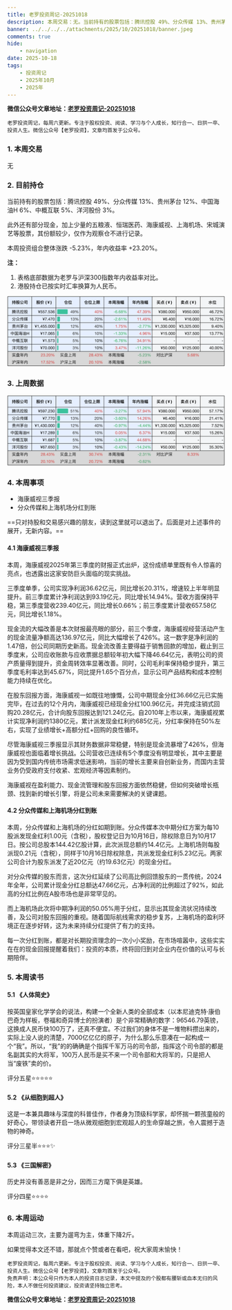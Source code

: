 ```yaml
---
title: 老罗投资周记-20251018
description: 本周交易：无。当前持有的股票包括：腾讯控股 49%、分众传媒 13%、贵州茅台 12%、中国海油H 6%、中概互联 5%、洋河股份 3%。此外还有部分现金，加上少量的五粮液、恒瑞医药、海康威视、上海机场、宋城演艺等股票，其份额较少，仅作为观察仓不进行记录。本周投资组合整体涨跌 -5.23%，年内收益率 +23.20%。
banner: ../../../../attachments/2025/10/20251018/banner.jpeg
comments: true
hide:
    - navigation
date: 2025-10-18
tags:
    - 投资周记
    - 2025年10月
    - 2025年
---
```


__微信公众号文章地址：[老罗投资周记-20251018](https://mp.weixin.qq.com/s/64i-4NqpaUQf3XuRw9Sw5A)__

```
老罗投资周记，每周六更新。专注于股权投资、阅读、学习与个人成长，知行合一、日拱一卒、投资人生。微信公众号【老罗投资】，文章均首发于公众号。
```

### 1. 本周交易

无

### 2. 目前持仓

当前持有的股票包括：腾讯控股 49%、分众传媒 13%、贵州茅台 12%、中国海油H 6%、中概互联 5%、洋河股份 3%。

此外还有部分现金，加上少量的五粮液、恒瑞医药、海康威视、上海机场、宋城演艺等股票，其份额较少，仅作为观察仓不进行记录。

本周投资组合整体涨跌 <span class="green">-5.23%</span>，年内收益率 <span class="red">+23.20%</span>。

**注：**

1. 表格底部数据为老罗与沪深300指数年内收益率对比。
2. 港股持仓已按实时汇率换算为人民币。

![目前持仓](../../../attachments/2025/10/20251018/1.png)

### 3. 上周数据

![上周数据](../../../attachments/2025/10/20251018/2.png)

### 4. 本周事项

+ 海康威视三季报
+ 分众传媒和上海机场分红到账

==只对持股和交易感兴趣的朋友，读到这里就可以退出了。后面是对上述事件的展开，无新内容。==

#### 4.1 海康威视三季报

本周，海康威视2025年第三季度的财报正式出炉，这份成绩单里既有令人惊喜的亮点，也透露出这家安防巨头面临的现实挑战。

三季度单季，公司实现净利润36.62亿元，同比增长20.31%，增速较上半年明显提升。前三季度累计净利润达到93.19亿元，同比增长14.94%。营收方面保持平稳，第三季度营收239.40亿元，同比增长0.66%；前三季度累计营收657.58亿元，同比增长1.18%。

现金流的大幅改善是本次财报最亮眼的部分，前三个季度，海康威视经营活动产生的现金流量净额高达136.97亿元，同比大幅增长了426%。这一数字是净利润的1.47倍，创公司同期历史新高。现金流改善主要得益于销售回款的增加，截止到三季度末，公司应收账款与应收票据总额较年初大幅下降46.64亿元，表明公司的资产质量得到提升，资金周转效率显著改善。同时，公司毛利率保持稳步提升，第三季度毛利率达到45.67%，同比提升1.65个百分点，显示公司产品结构和成本控制能力持续在优化。

在股东回报方面，海康威视一如既往地慷慨，公司中期现金分红36.66亿元已实施完毕，在过去的12个月内，海康威视已经现金分红100.96亿元，并完成注销式回购20.28亿元，合计向股东回报达到121.24亿元。自2010年上市以来，海康威视累计实现净利润约1380亿元，累计派发现金红利约685亿元，分红率保持在50%左右，实现了业绩增长+高额分红+回购的良性循环。

尽管海康威视三季报显示其财务数据非常稳健，特别是现金流暴增了426%，但海康威视也面临着增长挑战。公司营收已连续有5个季度没有明显增长，其中主要是因为受到国内传统市场需求低迷影响，当前的增长主要来自创新业务，而国内主营业务仍受政府支付收紧、宏观经济等因素制约。

海康威视在盈利能力、现金流管理和股东回报方面依然稳健，但如何突破增长瓶颈、找到新的增长引擎，将是公司未来需要解决的关键课题。

#### 4.2 分众传媒和上海机场分红到账

本周，分众传媒和上海机场的分红如期到账。分众传媒本次中期分红方案为每10股派发现金红利1.00元（含税），股权登记日为10月16日，除权除息日为10月17日。按公司总股本144.42亿股计算，此次派现总额约14.4亿元。上海机场则每股派现0.21元（含税），同样于10月16日除权除息，共派发现金红利5.23亿元。两家公司合计为股东派发了近20亿元（约19.63亿元）的现金分红。

对分众传媒的股东而言，这次分红延续了公司高比例回馈股东的一贯传统，2024年全年，公司累计现金分红总额达47.66亿元，占净利润的比例超过了92%，如此高的分红比例在A股市场也是非常罕见的。

而上海机场此次将中期净利润的50.05%用于分红，显示出其现金流状况持续改善，及公司对股东回报的重视。随着国际航线需求的稳步复苏，上海机场的盈利环境正在逐步好转，这为未来持续分红提供了有力的支持。

每一次分红到账，都是对长期投资理念的一次小小奖励，在市场喧嚣中，这些实实在在的现金回报提醒着我们：投资的本质，终将回归到对企业内在价值的认可与长期陪伴。

### 5. 本周读书

#### 5.1 《人体简史》

按英国皇家化学学会的说法，构建一个全新人类的全部成本（以本尼迪克特·康伯巴奇为样板，卷福和奇异博士的扮演者）是个非常精确的数字：96546.79英镑，这换成人民币快100万了，还真不便宜。不过我们的身体不是一堆物料攒出来的，实际上没人说的清楚，7000亿亿亿的原子，为什么那么乐意凑在一起构成一个“我”。所以，“我”的的确确是个指挥千军万马的司令部，指挥这个司令部的都是名副其实的大将军，100万人民币是买不来一个司令部和大将军的，只是把人当“废铁”卖的价。

评分五星⭐️⭐️⭐️⭐️⭐️

#### 5.2 《从细胞到超人》

这是一本兼具趣味与深度的科普佳作，作者身为顶级科学家，却怀揣一颗孩童般的好奇心，带领读者开启一场从微观细胞到宏观超人的生命穿越之旅，令人震撼于造物的神奇。

评分三星半⭐️⭐️⭐️✨

#### 5.3 《三国解密》

历史并没有善恶是非之分，因而三方麾下俱是英雄。

评分四星⭐️⭐️⭐️⭐️

### 6. 本周运动

本周运动三次，主要为遛弯为主，体重下降2斤。

如果觉得本文还不错，那就点个赞或者在看吧，祝大家周末愉快！

```
老罗投资周记，每周六更新。专注于股权投资、阅读、学习与个人成长，知行合一、日拱一卒、投资人生。微信公众号【老罗投资】，文章均首发于公众号。
免责声明：本公众号只作为本人的投资日志记录，本文中提及的个股都有腰斩或血本无归的风险，本人不做任何投资建议，投资请坚持独立思考。
```

__微信公众号文章地址：[老罗投资周记-20251018](https://mp.weixin.qq.com/s/64i-4NqpaUQf3XuRw9Sw5A)__